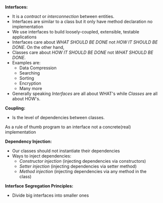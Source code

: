 **Interfaces:**
- It is a *contract* or *interconnection* between entities.
- Interfaces are similar to a class but it only have method declaration no implementation
- We use interfaces to build loosely-coupled, extensible, testable applications
- Interfaces care about *WHAT SHOULD BE DONE* not *HOW IT SHOULD BE DONE*. On the other hand,
- Classes care about *HOW IT SHOULD BE DONE* not *WHAT SHOULD BE DONE*.
- Examples are:
    - Data Compression
    - Searching
    - Sorting
    - Encryption
    - Many more
- Generally speaking *Interfaces* are all about WHAT's while *Classes* are all about HOW's.

**Coupling:**
- Is the level of dependencies between classes.

As a rule of thumb program to an interface not a concrete(real) implementation


**Dependency Injection:**
- Our classes should not instantiate their dependencies
- Ways to inject dependencies:
  - *Constructor injection* (injecting dependencies via constructors)
  - *Setter injection* (injecting dependencies via setter method)
  - *Method injection* (injecting dependencies via any method in the class)

**Interface Segregation Principles:**
- Divide big interfaces into smaller ones